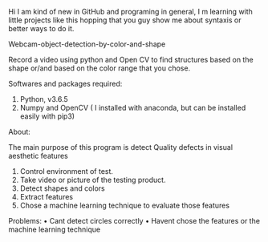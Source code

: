 Hi I am kind of new in GitHub and programing in general, I m learning with little projects like this hopping that you guy show me about syntaxis or better ways to do it.

Webcam-object-detection-by-color-and-shape

Record a video using python and Open CV to find structures based on the shape or/and based on the color range that you chose.

Softwares and packages required:
1.	Python, v3.6.5
2.	Numpy and OpenCV ( I installed with anaconda, but can be installed easily with pip3) 

About:

The main purpose of this program is detect Quality defects in visual aesthetic features
1.	Control environment of test.
2.	Take video or picture of the testing product.
3.	Detect shapes and colors
4.	Extract features
5.	Chose a machine learning technique to evaluate those features  

Problems:
•	Cant detect circles correctly
•	Havent chose the features or the  machine learning technique
